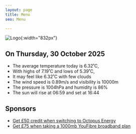 ```yaml
---
layout: page
title: Menu
seo: Menu

---
```


![Logo](/images/logo.jpg){:width="832px"}

<!-- weather_marker starts -->
## On Thursday, 30 October 2025

- The average temperature today is 6.32˚C,
- With highs of 7.19˚C and lows of 5.39˚C,
- It may feel like 6.32˚C with few clouds
- The wind speed is 0.89m/s and visibility is 10000m
- The pressure is 1004hPa and humidity is 86%
- The sun will rise at 06:59 and set at 16:44

<!-- weather_marker ends -->

## Sponsors

- [Get £50 credit when switching to Octopus Energy](https://bit.ly/3oD1nnS)
- [Get £75 when taking a 1000mb YouFibre broadband plan](https://aklam.io/91zWhU?)
